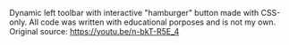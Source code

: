 Dynamic left toolbar with interactive "hamburger" button made with CSS-only.
All code was written with educational porposes and is not my own.
Original source: https://youtu.be/n-bkT-R5E_4
